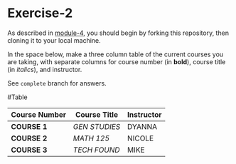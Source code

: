 # Exercise-2

As described in [module-4](https://github.com/INFO-201/m4-git-intro), you should begin by forking this repository, then cloning it to your local machine.

In the space below, make a three column table of the current courses you are taking, with separate columns for course number (in **bold**), course title (in _italics_), and instructor.

See `complete` branch for answers.

#Table

|Course Number | Course Title | Instructor |
|--------------|--------------|------------|
|**COURSE 1**   |_GEN STUDIES_ | DYANNA     |
|**COURSE 2**   |_MATH 125_    | NICOLE     |
|**COURSE 3**   |_TECH FOUND_  | MIKE       |